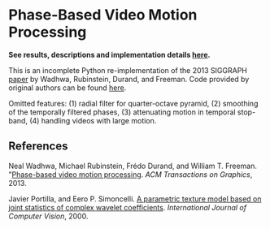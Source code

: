 # Phase-Based Video Motion Processing

**See results, descriptions and implementation details [here](https://rxian.github.io/phase-video/).**

This is an incomplete Python re-implementation of the 2013 SIGGRAPH [paper][1] by Wadhwa, Rubinstein, Durand, and Freeman.  Code provided by original authors can be found [here](http://people.csail.mit.edu/nwadhwa/phase-video/).

Omitted features: (1) radial filter for quarter-octave pyramid, (2) smoothing of the temporally filtered phases, (3) attenuating motion in temporal stop-band, (4) handling videos with large motion.

## References 

Neal Wadhwa, Michael Rubinstein, Frédo Durand, and William T. Freeman. "[Phase-based video motion processing][1]. _ACM Transactions on Graphics_, 2013.

Javier Portilla, and Eero P. Simoncelli. [A parametric texture model based on joint statistics of complex wavelet coefficients][2]. _International Journal of Computer Vision_, 2000.

[1]: http://people.csail.mit.edu/nwadhwa/phase-video/phase-video.pdf
[2]: https://www.cns.nyu.edu/pub/eero/portilla99-reprint.pdf

